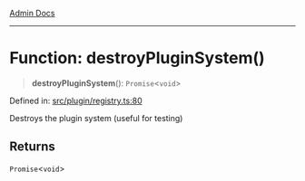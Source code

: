 [Admin Docs](/)

***

# Function: destroyPluginSystem()

> **destroyPluginSystem**(): `Promise`\<`void`\>

Defined in: [src/plugin/registry.ts:80](https://github.com/Sourya07/talawa-api/blob/aac5f782223414da32542752c1be099f0b872196/src/plugin/registry.ts#L80)

Destroys the plugin system (useful for testing)

## Returns

`Promise`\<`void`\>
